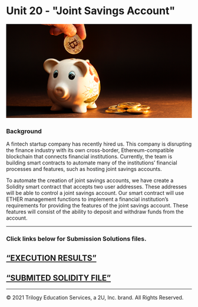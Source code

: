 # Unit 20 - "Joint Savings Account"

![alt=“”](Images/20-5-challenge-image.png)

### Background

A fintech startup company has recently hired us. This company is disrupting the finance industry with its own cross-border, Ethereum-compatible blockchain that connects financial institutions. Currently, the team is building smart contracts to automate many of the institutions’ financial processes and features, such as hosting joint savings accounts.

To automate the creation of joint savings accounts, we have create a Solidity smart contract that accepts two user addresses. These addresses will be able to control a joint savings account. Our smart contract will use ETHER management functions to implement a financial institution’s requirements for providing the features of the joint savings account. These features will consist of the ability to deposit and withdraw funds from the account.

---

### Click links below for Submission Solutions files.

## [“EXECUTION RESULTS”](Execution_Results/Executtion_Results.md)

## [“SUBMITED SOLIDITY FILE”](Starter_Code/join_savings.sol)
---

© 2021 Trilogy Education Services, a 2U, Inc. brand. All Rights Reserved.


